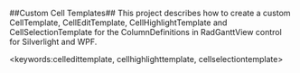 ##Custom Cell Templates##
This project describes how to create a custom CellTemplate, CellEditTemplate, CellHighlightTemplate and CellSelectionTemplate 
for the ColumnDefinitions in RadGanttView control for Silverlight and WPF.

<keywords:celledittemplate, cellhighlighttemplate, cellselectiontemplate>